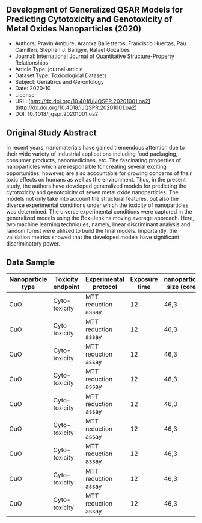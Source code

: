 <script type='text/javascript' src='https://d1bxh8uas1mnw7.cloudfront.net/assets/embed.js'></script>

<div style="float: right; width: 200px" class='altmetric-embed' data-badge-type='donut' data-condensed='true' data-badge-details='right' data-doi="10.4018/ijqspr.20201001.oa2"></div>

## Development of Generalized QSAR Models for Predicting Cytotoxicity and Genotoxicity of Metal Oxides Nanoparticles (2020)
<script type="application/ld+json">
	{	
		"@context": {
			"bs": "https://bioschemas.org/",
			"schema": "https://schema.org/",
			"citation": "schema:citation",
			"name": "schema:name",
			"url": "schema:url",
			"variableMeasured": "schema:variableMeasured"
		},
		"variableMeasured": [
			{
				"@type": "schema:PropertyValue",
				"name": "MI-R1.3-ABSTRACT-BASIC-CHEMICAL_COMPOSITION"
			},
			{
				"@type": "schema:PropertyValue",
				"name": "MI-R1.3-ABSTRACT-PHYSCHEM-SIZE"
			},
			{
				"@type": "schema:PropertyValue",
				"name": "MI-R1.3-ABSTRACT-TOX-CONCENTRATION"
			},
			{
				"@type": "schema:PropertyValue",
				"name": "MI-R1.3-ABSTRACT-TOX-EXPOSURE_TIME"
			}
		],
		"@type": "schema:Dataset",
		"name": "Development of Generalized QSAR Models for Predicting Cytotoxicity and Genotoxicity of Metal Oxides Nanoparticles",
		"url": "http://dx.doi.org/10.4018/IJQSPR.20201001.oa2",
		"citation": "https://doi.org/10.4018/ijqspr.20201001.oa2",
		"@id": "10.4018/ijqspr.20201001.oa2",
		"http://purl.org/dc/terms/conformsTo": { "@type": "schema:CreativeWork", "@id": "https://bioschemas.org/profiles/Dataset/1.0-RELEASE" },
		"schema:license": "",
		"schema:creator": [
		  {
			"@type": "schema:Organization",
			"name": "RiskGONE"
		  }
		],
		"schema:datePublished": "2020-10"
	}
</script>

* Authors: Pravin Ambure, Arantxa Ballesteros, Francisco Huertas, Pau Camilleri, Stephen J. Barigye, Rafael Gozalbes
* Journal: International Journal of Quantitative Structure-Property Relationships
* Article Type: journal-article
* Dataset Type: Toxicological Datasets
* Subject: Geriatrics and Gerontology
* Date: 2020-10
* License: []()
* URL: [http://dx.doi.org/10.4018/IJQSPR.20201001.oa2](http://dx.doi.org/10.4018/IJQSPR.20201001.oa2)
* DOI: 10.4018/ijqspr.20201001.oa2


## Original Study Abstract

In recent years, nanomaterials have gained tremendous attention due to their wide variety of industrial applications including food packaging, consumer products, nanomedicines, etc. The fascinating properties of nanoparticles which are responsible for creating several exciting opportunities, however, are also accountable for growing concerns of their toxic effects on humans as well as the environment. Thus, in the present study, the authors have developed generalized models for predicting the cytotoxicity and genotoxicity of seven metal oxide nanoparticles. The models not only take into account the structural features, but also the diverse experimental conditions under which the toxicity of nanoparticles was determined. The diverse experimental conditions were captured in the generalized models using the Box-Jenkins moving average approach. Here, two machine learning techniques, namely, linear discriminant analysis and random forest were utilized to build the final models. Importantly, the validation metrics showed that the developed models have significant discriminatory power.


## Data Sample

|Nanoparticle type|Toxicity endpoint|Experimental protocol|Exposure time|nanoparticle size (core)|concentration exposed|Response Class|HallKierAlpha|
|-----------------|-----------------|---------------------|-------------|------------------------|---------------------|--------------|-------------|
|CuO              |Cyto-toxicity    |MTT reduction assay  |12           |46,3                    |0,001                |Non Toxic     |0,319        |
|CuO              |Cyto-toxicity    |MTT reduction assay  |12           |46,3                    |0,01                 |Non Toxic     |0,319        |
|CuO              |Cyto-toxicity    |MTT reduction assay  |12           |46,3                    |0,1                  |Non Toxic     |0,319        |
|CuO              |Cyto-toxicity    |MTT reduction assay  |12           |46,3                    |1                    |Non Toxic     |0,319        |
|CuO              |Cyto-toxicity    |MTT reduction assay  |12           |46,3                    |5                    |Non Toxic     |0,319        |
|CuO              |Cyto-toxicity    |MTT reduction assay  |12           |46,3                    |10                   |Toxic         |0,319        |
|CuO              |Cyto-toxicity    |MTT reduction assay  |12           |46,3                    |20                   |Toxic         |0,319        |
|CuO              |Cyto-toxicity    |MTT reduction assay  |12           |46,3                    |50                   |Toxic         |0,319        |
|CuO              |Cyto-toxicity    |MTT reduction assay  |12           |46,3                    |100                  |Toxic         |0,319        |
